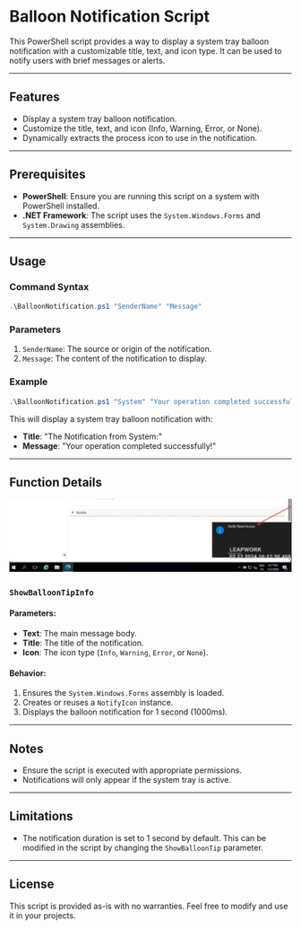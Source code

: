 
# Balloon Notification Script

This PowerShell script provides a way to display a system tray balloon notification with a customizable title, text, and icon type. It can be used to notify users with brief messages or alerts.

---

## Features

- Display a system tray balloon notification.
- Customize the title, text, and icon (Info, Warning, Error, or None).
- Dynamically extracts the process icon to use in the notification.

---

## Prerequisites

- **PowerShell**: Ensure you are running this script on a system with PowerShell installed.
- **.NET Framework**: The script uses the `System.Windows.Forms` and `System.Drawing` assemblies.

---

## Usage

### Command Syntax

```powershell
.\BalloonNotification.ps1 "SenderName" "Message"
```

### Parameters

1. `SenderName`: The source or origin of the notification.
2. `Message`: The content of the notification to display.

### Example

```powershell
.\BalloonNotification.ps1 "System" "Your operation completed successfully!"
```

This will display a system tray balloon notification with:

- **Title**: "The Notification from System:"
- **Message**: "Your operation completed successfully!"

---

## Function Details
![My Image](windows_baloon.jpg)


### `ShowBalloonTipInfo`

#### Parameters:
- **Text**: The main message body.
- **Title**: The title of the notification.
- **Icon**: The icon type (`Info`, `Warning`, `Error`, or `None`).

#### Behavior:
1. Ensures the `System.Windows.Forms` assembly is loaded.
2. Creates or reuses a `NotifyIcon` instance.
3. Displays the balloon notification for 1 second (1000ms).

---

## Notes

- Ensure the script is executed with appropriate permissions.
- Notifications will only appear if the system tray is active.

---

## Limitations

- The notification duration is set to 1 second by default. This can be modified in the script by changing the `ShowBalloonTip` parameter.

---

## License

This script is provided as-is with no warranties. Feel free to modify and use it in your projects.

